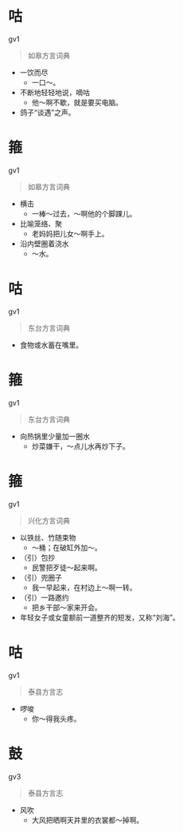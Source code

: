 # 咕
gv1
> 如皋方言词典
- 一饮而尽
  - 一口～。
- 不断地轻轻地说，嘀咕
  - 他～啊不歇，就是要买电脑。
- 鸽子“谈遇”之声。

# 箍
gv1
> 如皋方言词典
- 横击
  - 一棒～过去，～啊他的个脚踝儿。
- 比喻笼络、聚
  - 老妈妈把儿女～啊手上。
- 沿内壁圈着浇水
  - ～水。

# 咕
gv1
> 东台方言词典
- 食物或水蓄在嘴里。

# 箍
gv1
> 东台方言词典
- 向热锅里少量加一圈水
  - 炒菜嫌干，～点儿水再炒下子。

# 箍
gv1
> 兴化方言词典
- 以铁丝、竹随束物
  - ～桶；在破缸外加～。
- （引）包抄
  - 民警把歹徒～起来啊。
- （引）兜圈子
  - 我一早起来，在村边上～啊一转。
- （引）一路邀约
  - 把乡干部～家来开会。
- 年轻女子或女童额前一道整齐的短发，又称“刘海”。

# 咕
gv1
> 泰县方言志
- 啰唆
  - 你～得我头疼。

# 鼓
gv3
> 泰县方言志
- 风吹
  - 大风把晒啊天井里的衣裳都～掉啊。
